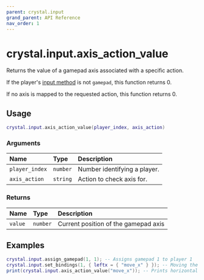```yaml
---
parent: crystal.input
grand_parent: API Reference
nav_order: 1
---
```


# crystal.input.axis_action_value

Returns the value of a gamepad axis associated with a specific action.

If the player's [input method](input_player_input_method) is not `gamepad`, this function returns 0.

If no axis is mapped to the requested action, this function returns 0.

## Usage

```lua
crystal.input.axis_action_value(player_index, axis_action)
```

### Arguments

| Name           | Type     | Description                  |
| :------------- | :------- | :--------------------------- |
| `player_index` | `number` | Number identifying a player. |
| `axis_action`  | `string` | Action to check axis for.    |

### Returns

| Name    | Type     | Description                          |
| :------ | :------- | :----------------------------------- |
| `value` | `number` | Current position of the gamepad axis |

## Examples

```lua
crystal.input.assign_gamepad(1, 1); -- Assigns gamepad 1 to player 1
crystal.input.set_bindings(1, { leftx = { "move_x" } }); -- Moving the left stick horizontally drives an axis (arbitrarily) named "move_x"
print(crystal.input.axis_action_value("move_x")); -- Prints horizontal position of the left stick on gamepad 1
```
